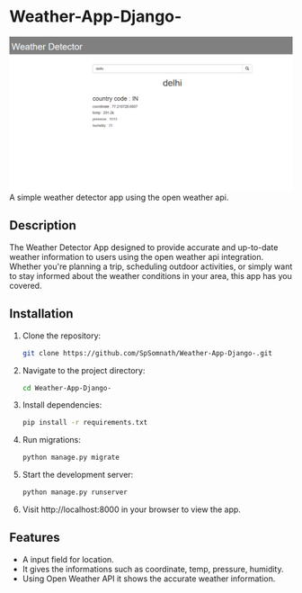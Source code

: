 # Weather-App-Django-
![Banner Image Description](https://github.com/SpSomnath/SpSomnath/blob/main/git-img/Screenshot%202024-03-20%20041232.png)
A simple weather detector app using the open weather api.

## Description

The Weather Detector App designed to provide accurate and up-to-date weather information to users using the open weather api integration. Whether you're planning a trip, scheduling outdoor activities, or simply want to stay informed about the weather conditions in your area, this app has you covered.

## Installation

1. Clone the repository:
   ```bash
   git clone https://github.com/SpSomnath/Weather-App-Django-.git
2. Navigate to the project directory:
   ```bash
   cd Weather-App-Django-
3. Install dependencies:
   ```bash
   pip install -r requirements.txt
4. Run migrations:
   ```bash
   python manage.py migrate
5. Start the development server:
   ```bash
   python manage.py runserver
6. Visit http://localhost:8000 in your browser to view the app.


## Features
- A input field for location.
- It gives the informations such as 
coordinate, temp, pressure, humidity.
- Using Open Weather API it shows the accurate weather information.
